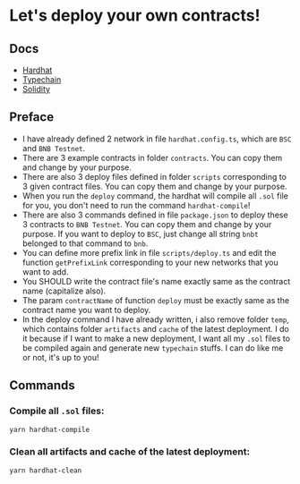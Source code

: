 # Let's deploy your own contracts!

## Docs

- [Hardhat](https://hardhat.org/docs)
- [Typechain](https://github.com/dethcrypto/TypeChain)
- [Solidity](https://docs.soliditylang.org/en/v0.8.19/)

## Preface

- I have already defined 2 network in file `hardhat.config.ts`, which are `BSC` and `BNB Testnet`.
- There are 3 example contracts in folder `contracts`. You can copy them and change by your purpose.
- There are also 3 deploy files defined in folder `scripts` corresponding to 3 given contract files. You can copy them and change by your purpose.
- When you run the `deploy` command, the hardhat will compile all `.sol` file for you, you don't need to run the command `hardhat-compile`!
- There are also 3 commands defined in file `package.json` to deploy these 3 contracts to `BNB Testnet`. You can copy them and change by your purpose. If you want to deploy to `BSC`, just change all string `bnbt` belonged to that command to `bnb`.
- You can define more prefix link in file `scripts/deploy.ts` and edit the function `getPrefixLink` corresponding to your new networks that you want to add.
- You SHOULD write the contract file's name exactly same as the contract name (capitalize also).
- The param `contractName` of function `deploy` must be exactly same as the contract name you want to deploy.
- In the deploy command I have already written, i also remove folder `temp`, which contains folder `artifacts` and `cache` of the latest deployment. I do it because if I want to make a new deployment, I want all my `.sol` files to be compiled again and generate new `typechain` stuffs. I can do like me or not, it's up to you!

## Commands

### Compile all `.sol` files:

```
yarn hardhat-compile
```

### Clean all artifacts and cache of the latest deployment:

```
yarn hardhat-clean
```
